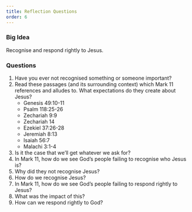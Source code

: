 ```yaml
---
title: Reflection Questions
order: 6
---
```


### Big Idea 
Recognise and respond rightly to Jesus. 


### Questions

1. Have you ever not recognised something or someone important?
2. Read these passages (and its surrounding context) which Mark 11 references and alludes to. What expectations do they create about Jesus? 
    - Genesis 49:10-11
    - Psalm 118:25-26
    - Zechariah 9:9
    - Zechariah 14
    - Ezekiel 37:26-28
    - Jeremiah 8:13
    - Isaiah 56:7
    - Malachi 3:1-4
3. Is it the case that we’ll get whatever we ask for? 
4. In Mark 11, how do we see God’s people failing to recognise who Jesus is? 
5. Why did they not recognise Jesus? 
6. How do we recognise Jesus? 
7. In Mark 11, how do we see God’s people failing to respond rightly to Jesus? 
8. What was the impact of this? 
9. How can we respond rightly to God? 
